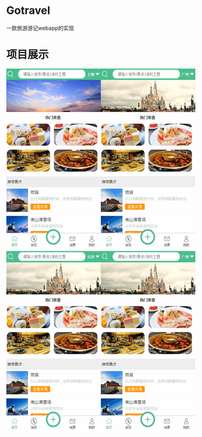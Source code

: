 # Gotravel
一款旅游游记webapp的实现

# 项目展示
<img src="https://github.com/Ciketoom/eshop-pic/blob/master/travel/shouye.gif" width="250" height="480" alt="项目首页模块"/><img src="https://github.com/Ciketoom/eshop-pic/blob/master/travel/qita.gif" width="250" height="480" alt="项目其它页面模块"/><img src="https://github.com/Ciketoom/eshop-pic/blob/master/travel/city.gif" width="250" height="480" alt="项目城市选择页面模块"/><img src="https://github.com/Ciketoom/eshop-pic/blob/master/travel/detail.gif" width="250" height="480" alt="项目详情页面模块"/>
